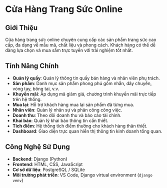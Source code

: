 # Cửa Hàng Trang Sức Online

## Giới Thiệu
Cửa hàng trang sức online chuyên cung cấp các sản phẩm trang sức cao cấp, đa dạng về mẫu mã, chất liệu và phong cách. Khách hàng có thể dễ dàng lựa chọn và mua sắm trực tuyến với trải nghiệm tốt nhất.

## Tính Năng Chính
- **Quản lý quầy**: Quản lý thông tin quầy bán hàng và nhân viên phụ trách.
- **Sản phẩm**: Danh mục sản phẩm phong phú gồm nhẫn, dây chuyền, vòng tay, bông tai, v.v.
- **Khuyến mãi**: Áp dụng mã giảm giá, chương trình khuyến mãi trực tiếp trên hệ thống.
- **Mua lại**: Hỗ trợ khách hàng mua lại sản phẩm đã từng mua.
- **Nhân viên**: Quản lý nhân sự và phân công công việc.
- **Doanh thu**: Theo dõi doanh thu và báo cáo tài chính.
- **Khai báo**: Quản lý khai báo thông tin cần thiết.
- **Tích điểm**: Hệ thống tích điểm thưởng cho khách hàng thân thiết.
- **Dashboard**: Giao diện trực quan hiển thị thông tin kinh doanh tổng quan.

## Công Nghệ Sử Dụng
- **Backend**: Django (Python)
- **Frontend**: HTML, CSS, JavaScript
- **Cơ sở dữ liệu**: PostgreSQL / SQLite
- **Môi trường phát triển**: VS Code, Django virtual environment (`django venv`)

